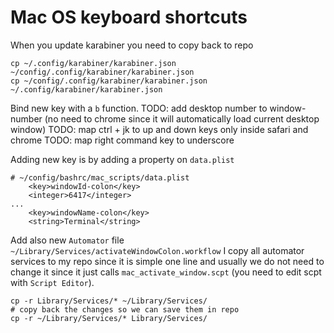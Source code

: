 # Mac OS keyboard shortcuts

When you update karabiner you need to copy back to repo
```
cp ~/.config/karabiner/karabiner.json ~/config/.config/karabiner/karabiner.json
cp ~/config/.config/karabiner/karabiner.json ~/.config/karabiner/karabiner.json
```

Bind new key with a `b` function.
TODO: add desktop number to window-number (no need to chrome since it will
automatically load current desktop window)
TODO: map ctrl + jk to up and down keys only inside safari and chrome
TODO: map right command key to underscore

Adding new key is by adding a property on `data.plist`
```
# ~/config/bashrc/mac_scripts/data.plist
	<key>windowId-colon</key>
	<integer>6417</integer>
...
	<key>windowName-colon</key>
	<string>Terminal</string>
```

Add also new `Automator` file `~/Library/Services/activateWindowColon.workflow`
I copy all automator services to my repo since it is simple one line and usually
we do not need to change it since it just calls `mac_activate_window.scpt` (you
need to edit scpt with `Script Editor`).
```
cp -r Library/Services/* ~/Library/Services/
# copy back the changes so we can save them in repo
cp -r ~/Library/Services/* Library/Services/
```
